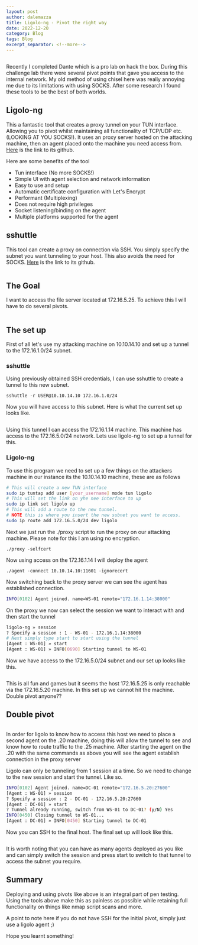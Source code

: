 ```yaml
---
layout: post
author: dalemazza
title: Ligolo-ng - Pivot the right way
date: 2022-12-20
category: Blog
tags: Blog
excerpt_separator: <!--more-->
---
```



<img src="/assets/ligolo.png" class="align-center" alt="" width="auto" height="auto">


Recently I completed Dante which is a pro lab on hack the box. During this challenge lab there were several pivot points that gave you access to the internal network. My old method of using chisel here was really annoying me due to its limitations with using SOCKS. After some research I found these tools to be the best of both worlds.<!--more-->

## Ligolo-ng
This a fantastic tool that creates a proxy tunnel on your TUN interface. Allowing you to pivot whilst maintaining all functionality of TCP/UDP etc. (LOOKING AT YOU SOCKS!). It uses an proxy server hosted on the attacking machine, then an agent placed onto the machine you need access from. [Here](https://github.com/nicocha30/ligolo-ng) is the link to its github.

Here are some benefits of the tool
* Tun interface (No more SOCKS!)
* Simple UI with agent selection and network information
* Easy to use and setup
* Automatic certificate configuration with Let's Encrypt
* Performant (Multiplexing)
* Does not require high privileges
* Socket listening/binding on the agent
* Multiple platforms supported for the agent

## sshuttle
This tool can create a proxy on connection via SSH. You simply specify the subnet you want tunneling to your host. This also avoids the need for SOCKS. [Here](https://github.com/sshuttle/sshuttle) is the link to its github.

<img src="/assets/PIVOT.jpeg" class="align-center" alt="" width="auto" height="auto">

## The Goal
I want to access the file server located at 172.16.5.25. To achieve this I will have to do several pivots.

<img src="/assets/Ligolo - network.png" class="align-center" alt="" width="auto" height="auto">


## The set up
First of all let's use my attacking machine on 10.10.14.10 and set up a tunnel to the 172.16.1.0/24 subnet.

### sshuttle
Using previously obtained SSH credentials, I can use sshuttle to create a tunnel to this new subnet.

`sshuttle -r USER@10.10.14.10 172.16.1.0/24`

Now you will have access to this subnet. Here is what the current set up looks like.

<img src="/assets/Ligolo - sshuttle.png" class="align-center" alt="" width="auto" height="auto">

Using this tunnel I can access the 172.16.1.14 machine. This machine has access to the 172.16.5.0/24 network. Lets use ligolo-ng to set up a tunnel for this.

### Ligolo-ng
To use this program we need to set up a few things on the attackers machine in our instance its the 10.10.14.10 machine, these are as follows
```bash
# This will create a new TUN interface
sudo ip tuntap add user [your_username] mode tun ligolo
# This will set the link on yhe nee interface to up
sudo ip link set ligolo up
# This will add a route to the new tunnel.
# NOTE this is where you insert the new subnet you want to access.
sudo ip route add 172.16.5.0/24 dev ligolo
```
Next we just run the ./proxy script to run the proxy on our attacking machine. Please note for this I am using no encryption.

`./proxy -selfcert`

Now using access on the 172.16.1.14 I will deploy the agent 

`./agent -connect 10.10.14.10:11601 -ignorecert`

Now switching back to the proxy server we can see the agent has established connection.

```bash
INFO[0102] Agent joined. name=WS-01 remote="172.16.1.14:38000"
```

On the proxy we now can select the session we want to interact with and then start the tunnel

```bash
ligolo-ng » session 
? Specify a session : 1 - WS-01 - 172.16.1.14:38000
# Next simply type start to start using the tunnel
[Agent : WS-01] » start
[Agent : WS-01] » INFO[0690] Starting tunnel to WS-01
```

Now we have access to the 172.16.5.0/24 subnet and our set up looks like this.

<img src="/assets/Ligolo - ligolo1.png" class="align-center" alt="" width="auto" height="auto">

This is all fun and games but it seems the host 172.16.5.25 is only reachable via the 172.16.5.20 machine. In this set up we cannot hit the machine. Double pivot anyone??

## Double pivot

<img src="/assets/pivot2.jpg" class="align-center" alt="" width="auto" height="auto">

In order for ligolo to know how to access this host we need to place a second agent on the .20 machine, doing this will allow the tunnel to see and know how to route traffic to the .25 machine. After starting the agent on the .20 with the same commands as above you will see the agent establish connection in the proxy server

Ligolo can only be tunneling from 1 session at a time. So we need to change to the new session and start the tunnel. Like so.

```bash
INFO[0102] Agent joined. name=DC-01 remote="172.16.5.20:27600"
[Agent : WS-01] » session 
? Specify a session : 2 - DC-01 - 172.16.5.20:27660
[Agent : DC-01] » start
? Tunnel already running, switch from WS-01 to DC-01? (y/N) Yes
INFO[0450] Closing tunnel to WS-01... 
[Agent : DC-01] » INFO[0450] Starting tunnel to DC-01   
```

Now you can SSH to the final host. The final set up will look like this.

<img src="/assets/Ligolo - full set up.png" class="align-center" alt="" width="auto" height="auto">

It is worth noting that you can have as many agents deployed as you like and can simply switch the session and press start to switch to that tunnel to access the subnet you require.

## Summary

Deploying and using pivots like above is an integral part of pen testing. Using the tools above make this as painless as possible while retaining full functionality on things like nmap script scans and more.

A point to note here if you do not have SSH for the initial pivot, simply just use a ligolo agent ;)

Hope you learnt something! 









